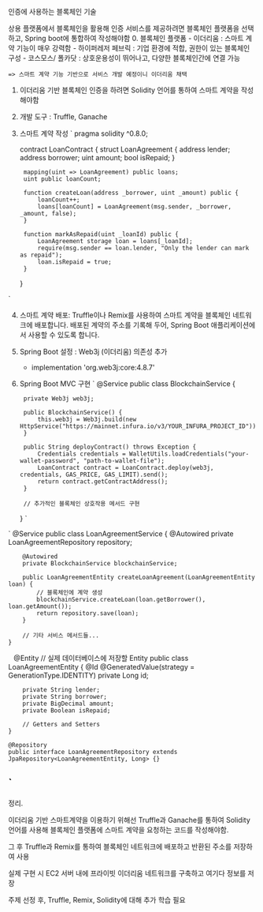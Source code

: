 인증에 사용하는 블록체인 기술

상용 플랫폼에서 블록체인을 활용해 인증 서비스를 제공하려면 블록체인 플랫폼을 선택하고,
Spring boot에 통합하여 작성해야함
0. 블록체인 플랫폼
    - 이더리움 : 스마트 계약 기능이 매우 강력함
    - 하이퍼레저 페브릭 : 기업 환경에 적합, 권한이 있는 블록체인 구성
    - 코스모스/ 폴카닷 : 상호운용성이 뛰어나고, 다양한 블록체인간에 연결 가능

    => 스마트 계약 기능 기반으로 서비스 개발 예정이니 이더리움 채택

1. 이더리움 기반 블록체인 인증을 하려면 Solidity 언어를 통하여 스마트 계약을 작성해야함
2. 개발 도구 : Truffle, Ganache

3. 스마트 계약 작성
 `
    pragma solidity ^0.8.0;

    contract LoanContract {
        struct LoanAgreement {
            address lender;
            address borrower;
            uint amount;
            bool isRepaid;
        }

        mapping(uint => LoanAgreement) public loans;
        uint public loanCount;

        function createLoan(address _borrower, uint _amount) public {
            loanCount++;
            loans[loanCount] = LoanAgreement(msg.sender, _borrower, _amount, false);
        }

        function markAsRepaid(uint _loanId) public {
            LoanAgreement storage loan = loans[_loanId];
            require(msg.sender == loan.lender, "Only the lender can mark as repaid");
            loan.isRepaid = true;
        }
    }

 `

4. 스마트 계약 배포: Truffle이나 Remix를 사용하여 스마트 계약을 블록체인 네트워크에 배포합니다. 배포된 계약의 주소를 기록해 두어, Spring Boot 애플리케이션에서 사용할 수 있도록 합니다.


5. Spring Boot 설정 : Web3j (이더리움) 의존성 추가
    - implementation 'org.web3j:core:4.8.7'

6. Spring Boot MVC 구현
`
    @Service
    public class BlockchainService {

        private Web3j web3j;

        public BlockchainService() {
            this.web3j = Web3j.build(new HttpService("https://mainnet.infura.io/v3/YOUR_INFURA_PROJECT_ID"));
        }

        public String deployContract() throws Exception {
            Credentials credentials = WalletUtils.loadCredentials("your-wallet-password", "path-to-wallet-file");
            LoanContract contract = LoanContract.deploy(web3j, credentials, GAS_PRICE, GAS_LIMIT).send();
            return contract.getContractAddress();
        }

        // 추가적인 블록체인 상호작용 메서드 구현
    }
`

`
    @Service
    public class LoanAgreementService {
        @Autowired
        private LoanAgreementRepository repository;

        @Autowired
        private BlockchainService blockchainService;

        public LoanAgreementEntity createLoanAgreement(LoanAgreementEntity loan) {
            // 블록체인에 계약 생성
            blockchainService.createLoan(loan.getBorrower(), loan.getAmount());
            return repository.save(loan);
        }

        // 기타 서비스 메서드들...
    }

`
`
    @Entity // 실제 데이터베이스에 저장할 Entity
    public class LoanAgreementEntity {
        @Id
        @GeneratedValue(strategy = GenerationType.IDENTITY)
        private Long id;

        private String lender;
        private String borrower;
        private BigDecimal amount;
        private Boolean isRepaid;

        // Getters and Setters
    }

    @Repository
    public interface LoanAgreementRepository extends JpaRepository<LoanAgreementEntity, Long> {}

`
------------------------------------------------------------
정리.

이더리움 기반 스마트계약을 이용하기 위해선 Truffle과 Ganache를 통하여 Solidity언어를 사용해 블록체인 플랫폼에 스마트 계약을 요청하는 코드를 작성해야함.

그 후 Truffle과 Remix를 통하여 블록체인 네트워크에 배포하고 반환된 주소를 저장하여 사용

실제 구현 시 EC2 서버 내에 프라이빗 이더리움 네트워크를 구축하고 여기다 정보를 저장

주제 선정 후, Truffle, Remix, Solidity에 대해 추가 학습 필요
